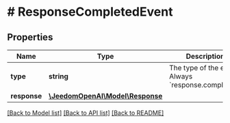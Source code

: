 # # ResponseCompletedEvent

## Properties

Name | Type | Description | Notes
------------ | ------------- | ------------- | -------------
**type** | **string** | The type of the event. Always &#x60;response.completed&#x60;. |
**response** | [**\JeedomOpenAI\Model\Response**](Response.md) |  |

[[Back to Model list]](../../README.md#models) [[Back to API list]](../../README.md#endpoints) [[Back to README]](../../README.md)
